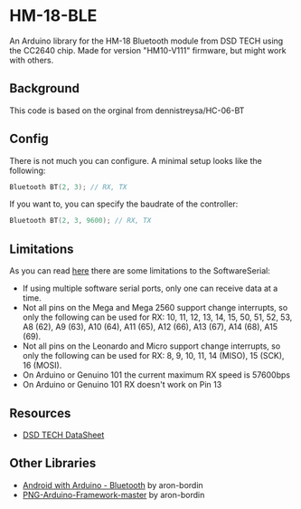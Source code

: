 # HM-18-BLE
An Arduino library for the HM-18 Bluetooth module from DSD TECH using the CC2640 chip. Made for version "HM10-V111" firmware, but might work with others.

## Background
This code is based on the orginal from dennistreysa/HC-06-BT

## Config
There is not much you can configure. A minimal setup looks like the following:

```c++
Bluetooth BT(2, 3); // RX, TX
```

If you want to, you can specify the baudrate of the controller:

```c++
Bluetooth BT(2, 3, 9600); // RX, TX
```

## Limitations
As you can read [here](https://www.arduino.cc/en/Reference/SoftwareSerial) there are some limitations to the SoftwareSerial:

* If using multiple software serial ports, only one can receive data at a time.
* Not all pins on the Mega and Mega 2560 support change interrupts, so only the following can be used for RX: 10, 11, 12, 13, 14, 15, 50, 51, 52, 53, A8 (62), A9 (63), A10 (64), A11 (65), A12 (66), A13 (67), A14 (68), A15 (69).
* Not all pins on the Leonardo and Micro support change interrupts, so only the following can be used for RX: 8, 9, 10, 11, 14 (MISO), 15 (SCK), 16 (MOSI).
* On Arduino or Genuino 101 the current maximum RX speed is 57600bps
* On Arduino or Genuino 101 RX doesn't work on Pin 13

## Resources

* [DSD TECH DataSheet](https://drive.google.com/file/d/1tKEwk9f0gSQ1rSV3ei9nNnNElQzgrnN0/view?usp=sharing)

## Other Libraries

* [Android with Arduino - Bluetooth](https://github.com/aron-bordin/Android-with-Arduino-Bluetooth) by aron-bordin
* [PNG-Arduino-Framework-master](https://github.com/aron-bordin/PNG-Arduino-Framework) by aron-bordin
